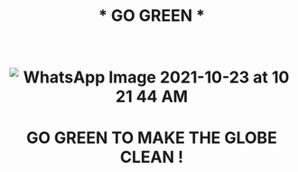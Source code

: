 <h1 align ="center">* GO GREEN *</h1>

<br /><h1 align ="center">![WhatsApp Image 2021-10-23 at 10 21 44 AM](https://user-images.githubusercontent.com/86939391/138545930-a60e6516-156d-4630-972f-4a7f481e83a1.jpeg)</h1>
<h1 align ="center">GO GREEN TO MAKE THE GLOBE CLEAN !</h1>
